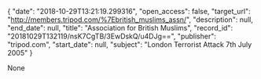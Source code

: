 {
  "date": "2018-10-29T13:21:19.299316", 
  "open_access": false, 
  "target_url": "http://members.tripod.com/%7Ebritish_muslims_assn/", 
  "description": null, 
  "end_date": null, 
  "title": "Association for British Muslims", 
  "record_id": "20181029T132119/nsK7CgTB/3EwDskQ/u4DJg==", 
  "publisher": "tripod.com", 
  "start_date": null, 
  "subject": "London Terrorist Attack 7th July 2005"
}

None